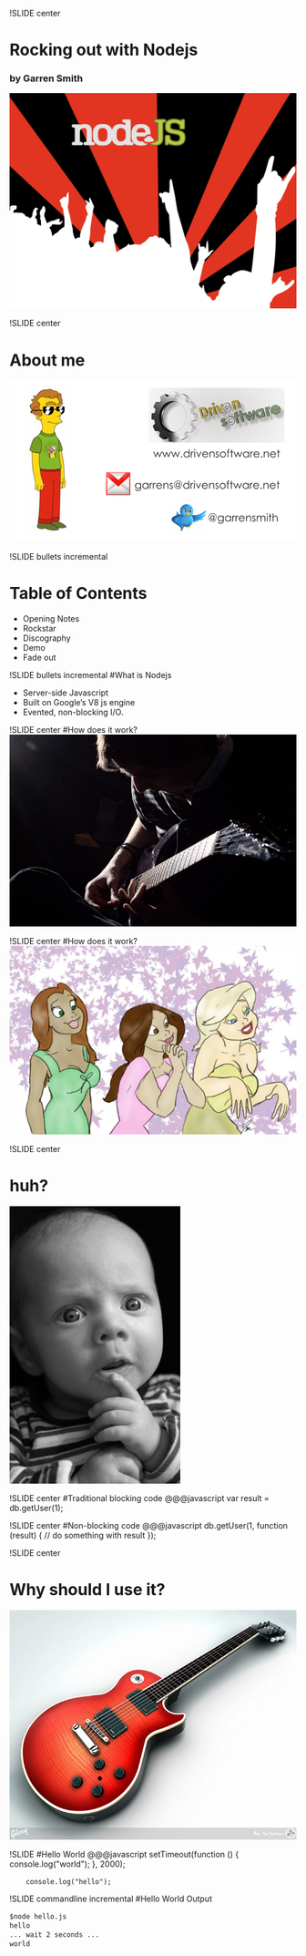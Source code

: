 !SLIDE center 
# Rocking out with Nodejs
### by Garren Smith
![band](band2.png)

!SLIDE center
# About me
![me](Contact.png)

!SLIDE bullets incremental
# Table of Contents

* Opening Notes
* Rockstar
* Discography
* Demo
* Fade out

!SLIDE bullets incremental
#What is Nodejs

  * Server-side Javascript
  * Built on Google’s V8 js engine
  * Evented, non-blocking I/O. 

!SLIDE center
#How does it work?
![rockstar](guitar.jpg)

!SLIDE center
#How does it work?
![groupie](groupies.jpg)

!SLIDE center
# huh?
![puzzled](puzzled.jpg)  

!SLIDE center
#Traditional blocking code
    @@@javascript
        var result = db.getUser(1);
        
!SLIDE center
#Non-blocking code
    @@@javascript
        db.getUser(1, function (result) {
          // do something with result
        });

!SLIDE center
# Why should I use it?
![gibson](gibson.jpg)



!SLIDE
#Hello World
    @@@javascript
      setTimeout(function () {
        console.log("world");
        }, 2000);

        console.log("hello");

!SLIDE commandline incremental
#Hello World Output

    $node hello.js
    hello
    ... wait 2 seconds ...
    world
  
    


